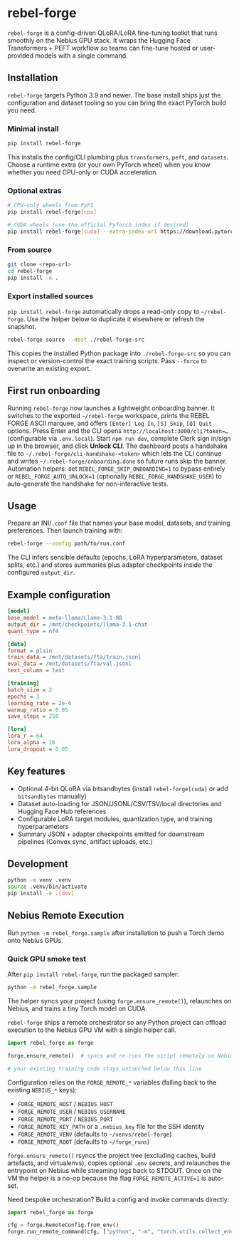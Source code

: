 # rebel-forge

`rebel-forge` is a config-driven QLoRA/LoRA fine-tuning toolkit that runs smoothly on the Nebius GPU stack. It wraps the Hugging Face Transformers + PEFT workflow so teams can fine-tune hosted or user-provided models with a single command.

## Installation

`rebel-forge` targets Python 3.9 and newer. The base install ships just the configuration and dataset tooling so you can bring the exact PyTorch build you need.

### Minimal install

```bash
pip install rebel-forge
```

This installs the config/CLI plumbing plus `transformers`, `peft`, and `datasets`. Choose a runtime extra (or your own PyTorch wheel) when you know whether you need CPU-only or CUDA acceleration.

### Optional extras

```bash
# CPU-only wheels from PyPI
pip install rebel-forge[cpu]

# CUDA wheels (use the official PyTorch index if desired)
pip install rebel-forge[cuda] --extra-index-url https://download.pytorch.org/whl/cu121
```

### From source

```bash
git clone <repo-url>
cd rebel-forge
pip install -e .
```

### Export installed sources

`pip install rebel-forge` automatically drops a read-only copy to `~/rebel-forge`. Use the helper below to duplicate it elsewhere or refresh the snapshot.

```bash
rebel-forge source --dest ./rebel-forge-src
```

This copies the installed Python package into `./rebel-forge-src` so you can inspect or version-control the exact training scripts. Pass `--force` to overwrite an existing export.


## First run onboarding

Running `rebel-forge` now launches a lightweight onboarding banner. It switches to the exported `~/rebel-forge` workspace, prints the REBEL FORGE ASCII marquee, and offers `[Enter] Log In`, `[S] Skip`, `[Q] Quit` options. Press Enter and the CLI opens `http://localhost:3000/cli?token=…` (configurable via `.env.local`). Start `npm run dev`, complete Clerk sign in/sign up in the browser, and click **Unlock CLI**. The dashboard posts a handshake file to `~/.rebel-forge/cli-handshake-<token>` which lets the CLI continue and writes `~/.rebel-forge/onboarding.done` so future runs skip the banner. Automation helpers: set `REBEL_FORGE_SKIP_ONBOARDING=1` to bypass entirely or `REBEL_FORGE_AUTO_UNLOCK=1` (optionally `REBEL_FORGE_HANDSHAKE_USER`) to auto-generate the handshake for non-interactive tests.

## Usage

Prepare an INI/`.conf` file that names your base model, datasets, and training preferences. Then launch training with:

```bash
rebel-forge --config path/to/run.conf
```

The CLI infers sensible defaults (epochs, LoRA hyperparameters, dataset splits, etc.) and stores summaries plus adapter checkpoints inside the configured `output_dir`.

## Example configuration

```ini
[model]
base_model = meta-llama/Llama-3.1-8B
output_dir = /mnt/checkpoints/llama-3.1-chat
quant_type = nf4

[data]
format = plain
train_data = /mnt/datasets/fta/train.jsonl
eval_data = /mnt/datasets/fta/val.jsonl
text_column = text

[training]
batch_size = 2
epochs = 3
learning_rate = 2e-4
warmup_ratio = 0.05
save_steps = 250

[lora]
lora_r = 64
lora_alpha = 16
lora_dropout = 0.05
```

## Key features

- Optional 4-bit QLoRA via bitsandbytes (install `rebel-forge[cuda]` or add `bitsandbytes` manually)
- Dataset auto-loading for JSON/JSONL/CSV/TSV/local directories and Hugging Face Hub references
- Configurable LoRA target modules, quantization type, and training hyperparameters
- Summary JSON + adapter checkpoints emitted for downstream pipelines (Convex sync, artifact uploads, etc.)

## Development

```bash
python -m venv .venv
source .venv/bin/activate
pip install -e .[dev]
```

## Nebius Remote Execution

Run `python -m rebel_forge.sample` after installation to push a Torch demo onto Nebius GPUs.


### Quick GPU smoke test

After `pip install rebel-forge`, run the packaged sampler:

```bash
python -m rebel_forge.sample
```

The helper syncs your project (using `forge.ensure_remote()`), relaunches on Nebius, and trains a tiny Torch model on CUDA.

`rebel-forge` ships a remote orchestrator so any Python project can offload execution to the Nebius GPU VM with a single helper call.

```python
import rebel_forge as forge

forge.ensure_remote()  # syncs and re-runs the script remotely on Nebius

# your existing training code stays untouched below this line
```

Configuration relies on the `FORGE_REMOTE_*` variables (falling back to the existing `NEBIUS_*` keys):

- `FORGE_REMOTE_HOST` / `NEBIUS_HOST`
- `FORGE_REMOTE_USER` / `NEBIUS_USERNAME`
- `FORGE_REMOTE_PORT` / `NEBIUS_PORT`
- `FORGE_REMOTE_KEY_PATH` or a `.nebius_key` file for the SSH identity
- `FORGE_REMOTE_VENV` (defaults to `~/venvs/rebel-forge`)
- `FORGE_REMOTE_ROOT` (defaults to `~/forge_runs`)

`forge.ensure_remote()` rsyncs the project tree (excluding caches, build artefacts, and virtualenvs), copies optional `.env` secrets, and relaunches the entrypoint on Nebius while streaming logs back to STDOUT. Once on the VM the helper is a no-op because the flag `FORGE_REMOTE_ACTIVE=1` is auto-set.

Need bespoke orchestration? Build a config and invoke commands directly:

```python
import rebel_forge as forge

cfg = forge.RemoteConfig.from_env()
forge.run_remote_command(cfg, ["python", "-m", "torch.utils.collect_env"])
```
